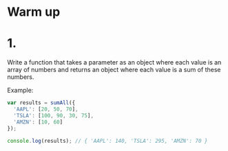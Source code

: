 # Warm up

# 1.

Write a function that takes a parameter as an object where each value is an array of numbers and returns an object where each value is a sum of these numbers.

Example:

```js
var results = sumAll({
  'AAPL': [20, 50, 70],
  'TSLA': [100, 90, 30, 75],
  'AMZN': [10, 60]
});

console.log(results); // { 'AAPL': 140, 'TSLA': 295, 'AMZN': 70 }
```